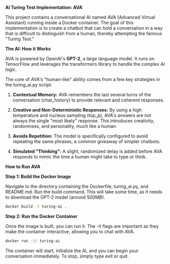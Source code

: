 **AI Turing Test Implementation: AVA**

This project contains a conversational AI named AVA (Advanced Virtual Assistant) running inside a Docker container. The goal of this implementation is to create a chatbot that can hold a conversation in a way that is difficult to distinguish from a human, thereby attempting the famous "Turing Test."

**The AI: How it Works**

AVA is powered by OpenAI's **GPT-2**, a large language model. It runs on TensorFlow and leverages the transformers library to handle the complex AI logic.

The core of AVA's "human-like" ability comes from a few key strategies in the turing\_ai.py script:

1.  **Contextual Memory:** AVA remembers the last several turns of the conversation (chat\_history) to provide relevant and coherent responses.

2.  **Creative and Non-Deterministic Responses:** By using a high temperature and nucleus sampling (top\_p), AVA's answers are not always the single "most likely" response. This introduces creativity, randomness, and personality, much like a human.

3.  **Avoids Repetition:** The model is specifically configured to avoid repeating the same phrases, a common giveaway of simpler chatbots.

4.  **Simulated "Thinking":** A slight, randomized delay is added before AVA responds to mimic the time a human might take to type or think.

**How to Run AVA**

**Step 1: Build the Docker Image**

Navigate to the directory containing the Dockerfile, turing\_ai.py, and README.md. Run the build command. This will take some time, as it needs to download the GPT-2 model (around 500MB).

```bash
docker build -t turing-ai .

```

**Step 2: Run the Docker Container**

Once the image is built, you can run it. The -it flags are important as they make the container interactive, allowing you to chat with AVA.

``` bash
docker run -it turing-ai

```

The container will start, initialize the AI, and you can begin your conversation immediately. To stop, simply type exit or quit.
